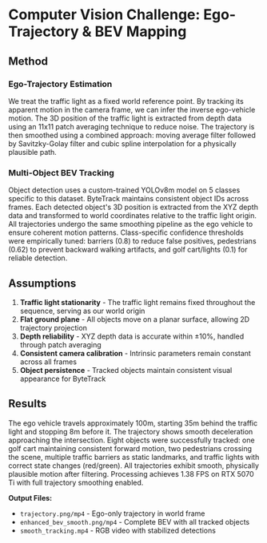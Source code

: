 # Computer Vision Challenge: Ego-Trajectory & BEV Mapping

## Method

### Ego-Trajectory Estimation
We treat the traffic light as a fixed world reference point. By tracking its apparent motion in the camera frame, we can infer the inverse ego-vehicle motion. The 3D position of the traffic light is extracted from depth data using an 11x11 patch averaging technique to reduce noise. The trajectory is then smoothed using a combined approach: moving average filter followed by Savitzky-Golay filter and cubic spline interpolation for a physically plausible path.

### Multi-Object BEV Tracking
Object detection uses a custom-trained YOLOv8m model on 5 classes specific to this dataset. ByteTrack maintains consistent object IDs across frames. Each detected object's 3D position is extracted from the XYZ depth data and transformed to world coordinates relative to the traffic light origin. All trajectories undergo the same smoothing pipeline as the ego vehicle to ensure coherent motion patterns. Class-specific confidence thresholds were empirically tuned: barriers (0.8) to reduce false positives, pedestrians (0.62) to prevent backward walking artifacts, and golf cart/lights (0.1) for reliable detection.

## Assumptions

1. **Traffic light stationarity** - The traffic light remains fixed throughout the sequence, serving as our world origin
2. **Flat ground plane** - All objects move on a planar surface, allowing 2D trajectory projection
3. **Depth reliability** - XYZ depth data is accurate within ±10%, handled through patch averaging
4. **Consistent camera calibration** - Intrinsic parameters remain constant across all frames
5. **Object persistence** - Tracked objects maintain consistent visual appearance for ByteTrack

## Results

The ego vehicle travels approximately 100m, starting 35m behind the traffic light and stopping 8m before it. The trajectory shows smooth deceleration approaching the intersection. Eight objects were successfully tracked: one golf cart maintaining consistent forward motion, two pedestrians crossing the scene, multiple traffic barriers as static landmarks, and traffic lights with correct state changes (red/green). All trajectories exhibit smooth, physically plausible motion after filtering. Processing achieves 1.38 FPS on RTX 5070 Ti with full trajectory smoothing enabled.

**Output Files:**
- `trajectory.png/mp4` - Ego-only trajectory in world frame
- `enhanced_bev_smooth.png/mp4` - Complete BEV with all tracked objects
- `smooth_tracking.mp4` - RGB video with stabilized detections